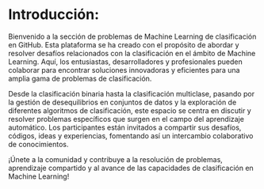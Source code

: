 # Introducción:

Bienvenido a la sección de problemas de Machine Learning de clasificación en GitHub. Esta plataforma se ha creado con el propósito de abordar y resolver desafíos relacionados con la clasificación en el ámbito de Machine Learning. Aquí, los entusiastas, desarrolladores y profesionales pueden colaborar para encontrar soluciones innovadoras y eficientes para una amplia gama de problemas de clasificación.

Desde la clasificación binaria hasta la clasificación multiclase, pasando por la gestión de desequilibrios en conjuntos de datos y la exploración de diferentes algoritmos de clasificación, este espacio se centra en discutir y resolver problemas específicos que surgen en el campo del aprendizaje automático. Los participantes están invitados a compartir sus desafíos, códigos, ideas y experiencias, fomentando así un intercambio colaborativo de conocimientos.

¡Únete a la comunidad y contribuye a la resolución de problemas, aprendizaje compartido y al avance de las capacidades de clasificación en Machine Learning!


